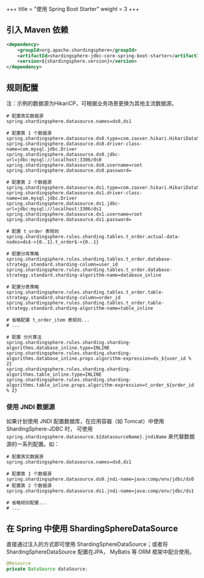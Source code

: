 +++
title = "使用 Spring Boot Starter"
weight = 3
+++

## 引入 Maven 依赖

```xml
<dependency>
    <groupId>org.apache.shardingsphere</groupId>
    <artifactId>shardingsphere-jdbc-core-spring-boot-starter</artifactId>
    <version>${shardingsphere.version}</version>
</dependency>
```

## 规则配置

注：示例的数据源为HikariCP，可根据业务场景更换为其他主流数据源。

```properties
# 配置真实数据源
spring.shardingsphere.datasource.names=ds0,ds1

# 配置第 1 个数据源
spring.shardingsphere.datasource.ds0.type=com.zaxxer.hikari.HikariDataSource
spring.shardingsphere.datasource.ds0.driver-class-name=com.mysql.jdbc.Driver
spring.shardingsphere.datasource.ds0.jdbc-url=jdbc:mysql://localhost:3306/ds0
spring.shardingsphere.datasource.ds0.username=root
spring.shardingsphere.datasource.ds0.password=

# 配置第 2 个数据源
spring.shardingsphere.datasource.ds1.type=com.zaxxer.hikari.HikariDataSource
spring.shardingsphere.datasource.ds1.driver-class-name=com.mysql.jdbc.Driver
spring.shardingsphere.datasource.ds1.jdbc-url=jdbc:mysql://localhost:3306/ds1
spring.shardingsphere.datasource.ds1.username=root
spring.shardingsphere.datasource.ds1.password=

# 配置 t_order 表规则
spring.shardingsphere.rules.sharding.tables.t_order.actual-data-nodes=ds$->{0..1}.t_order$->{0..1}

# 配置分库策略
spring.shardingsphere.rules.sharding.tables.t_order.database-strategy.standard.sharding-column=user_id
spring.shardingsphere.rules.sharding.tables.t_order.database-strategy.standard.sharding-algorithm-name=database_inline

# 配置分表策略
spring.shardingsphere.rules.sharding.tables.t_order.table-strategy.standard.sharding-column=order_id
spring.shardingsphere.rules.sharding.tables.t_order.table-strategy.standard.sharding-algorithm-name=table_inline

# 省略配置 t_order_item 表规则...
# ...

# 配置 分片算法
spring.shardingsphere.rules.sharding.sharding-algorithms.database_inline.type=INLINE
spring.shardingsphere.rules.sharding.sharding-algorithms.database_inline.props.algorithm-expression=ds_${user_id % 2}
spring.shardingsphere.rules.sharding.sharding-algorithms.table_inline.type=INLINE
spring.shardingsphere.rules.sharding.sharding-algorithms.table_inline.props.algorithm-expression=t_order_${order_id % 2}

```

### 使用 JNDI 数据源

如果计划使用 JNDI 配置数据库，在应用容器（如 Tomcat）中使用 ShardingSphere-JDBC 时，
可使用 `spring.shardingsphere.datasource.${datasourceName}.jndiName` 来代替数据源的一系列配置。如：

```properties
# 配置真实数据源
spring.shardingsphere.datasource.names=ds0,ds1

# 配置第 1 个数据源
spring.shardingsphere.datasource.ds0.jndi-name=java:comp/env/jdbc/ds0
# 配置第 2 个数据源
spring.shardingsphere.datasource.ds1.jndi-name=java:comp/env/jdbc/ds1

# 省略规则配置...
# ...
```

## 在 Spring 中使用 ShardingSphereDataSource

直接通过注入的方式即可使用 ShardingSphereDataSource；或者将 ShardingSphereDataSource 配置在JPA， MyBatis 等 ORM 框架中配合使用。

```java
@Resource
private DataSource dataSource;
```
